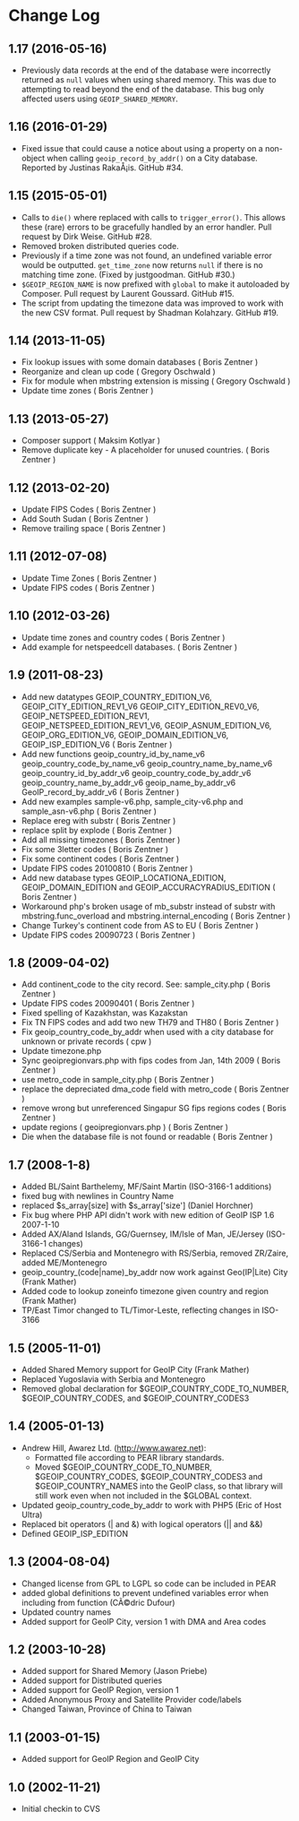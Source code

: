 # Change Log #

## 1.17 (2016-05-16)

* Previously data records at the end of the database were incorrectly returned
  as `null` values when using shared memory. This was due to attempting to
  read beyond the end of the database. This bug only affected users using
  `GEOIP_SHARED_MEMORY`.

## 1.16 (2016-01-29)

* Fixed issue that could cause a notice about using a property on a non-object
  when calling `geoip_record_by_addr()` on a City database. Reported by
  Justinas RakaÅ¡is. GitHub #34.

## 1.15 (2015-05-01)

* Calls to `die()` where replaced with calls to `trigger_error()`. This
  allows these (rare) errors to be gracefully handled by an error handler.
  Pull request by Dirk Weise. GitHub #28.
* Removed broken distributed queries code.
* Previously if a time zone was not found, an undefined variable error would
  be outputted. `get_time_zone` now returns `null` if there is no matching
  time zone. (Fixed by justgoodman. GitHub #30.)
* `$GEOIP_REGION_NAME` is now prefixed with `global` to make it autoloaded by
  Composer. Pull request by Laurent Goussard. GitHub #15.
* The script from updating the timezone data was improved to work with the
  new CSV format. Pull request by Shadman Kolahzary. GitHub #19.

## 1.14 (2013-11-05)

* Fix lookup issues with some domain databases ( Boris Zentner )
* Reorganize and clean up code ( Gregory Oschwald )
* Fix for module when mbstring extension is missing ( Gregory Oschwald )
* Update time zones ( Boris Zentner )

## 1.13 (2013-05-27)

* Composer support ( Maksim Kotlyar )
* Remove duplicate key - A placeholder for unused countries.
  ( Boris Zentner )

## 1.12 (2013-02-20)

* Update FIPS Codes ( Boris Zentner )
* Add South Sudan ( Boris Zentner )
* Remove trailing space ( Boris Zentner )

## 1.11 (2012-07-08)

* Update Time Zones ( Boris Zentner )
* Update FIPS codes ( Boris Zentner )

## 1.10 (2012-03-26)

* Update time zones and country codes ( Boris Zentner )
* Add example for netspeedcell databases. ( Boris Zentner )

## 1.9 (2011-08-23)

* Add new datatypes
  GEOIP_COUNTRY_EDITION_V6, GEOIP_CITY_EDITION_REV1_V6
  GEOIP_CITY_EDITION_REV0_V6, GEOIP_NETSPEED_EDITION_REV1,
  GEOIP_NETSPEED_EDITION_REV1_V6, GEOIP_ASNUM_EDITION_V6,
  GEOIP_ORG_EDITION_V6, GEOIP_DOMAIN_EDITION_V6,
  GEOIP_ISP_EDITION_V6 ( Boris Zentner )
* Add new functions
  geoip_country_id_by_name_v6
  geoip_country_code_by_name_v6
  geoip_country_name_by_name_v6
  geoip_country_id_by_addr_v6
  geoip_country_code_by_addr_v6
  geoip_country_name_by_addr_v6
  geoip_name_by_addr_v6
  GeoIP_record_by_addr_v6 ( Boris Zentner )
* Add new examples sample-v6.php, sample_city-v6.php and
  sample_asn-v6.php ( Boris Zentner )
* Replace ereg with substr ( Boris Zentner )
* replace split by explode ( Boris Zentner )
* Add all missing timezones ( Boris Zentner )
* Fix some 3letter codes ( Boris Zentner )
* Fix some continent codes ( Boris Zentner )
* Update FIPS codes 20100810 ( Boris Zentner )
* Add new database types GEOIP_LOCATIONA_EDITION, GEOIP_DOMAIN_EDITION
  and GEOIP_ACCURACYRADIUS_EDITION ( Boris Zentner )
* Workaround php's broken usage of mb_substr instead of substr with
  mbstring.func_overload and mbstring.internal_encoding ( Boris Zentner )
* Change Turkey's continent code from AS to EU ( Boris Zentner )
* Update FIPS codes 20090723 ( Boris Zentner )

## 1.8 (2009-04-02)

* Add continent_code to the city record. See: sample_city.php  ( Boris Zentner )
* Update FIPS codes 20090401 ( Boris Zentner )
* Fixed spelling of Kazakhstan, was Kazakstan
* Fix TN FIPS codes and add two new TH79 and TH80 ( Boris Zentner )
* Fix geoip_country_code_by_addr when used with a city database for unknown or private records ( cpw )
* Update timezone.php
* Sync geoipregionvars.php with fips codes from Jan, 14th 2009 ( Boris Zentner )
* use metro_code in sample_city.php ( Boris Zentner )
* replace the depreciated dma_code field with metro_code ( Boris Zentner )
* remove wrong but unreferenced Singapur SG fips regions codes ( Boris Zentner )
* update regions ( geoipregionvars.php ) ( Boris Zentner )
* Die when the database file is not found or readable ( Boris Zentner )

## 1.7 (2008-1-8)

* Added BL/Saint Barthelemy, MF/Saint Martin (ISO-3166-1 additions)
* fixed bug with newlines in Country Name
* replaced $s_array[size] with $s_array['size'] (Daniel Horchner)
* Fix bug where PHP API didn't work with new edition of GeoIP ISP
  1.6 2007-1-10
* Added AX/Aland Islands, GG/Guernsey, IM/Isle of Man, JE/Jersey (ISO-3166-1 changes)
* Replaced CS/Serbia and Montenegro with RS/Serbia, removed ZR/Zaire, added ME/Montenegro
* geoip_country_(code|name)_by_addr now work against Geo(IP|Lite) City (Frank Mather)
* Added code to lookup zoneinfo timezone given country and region (Frank Mather)
* TP/East Timor changed to TL/Timor-Leste, reflecting changes in ISO-3166

## 1.5 (2005-11-01)

* Added Shared Memory support for GeoIP City (Frank Mather)
* Replaced Yugoslavia with Serbia and Montenegro
* Removed global declaration for $GEOIP_COUNTRY_CODE_TO_NUMBER, $GEOIP_COUNTRY_CODES,
  and $GEOIP_COUNTRY_CODES3

## 1.4 (2005-01-13)

* Andrew Hill, Awarez Ltd. (http://www.awarez.net):
  * Formatted file according to PEAR library standards.
  * Moved $GEOIP_COUNTRY_CODE_TO_NUMBER, $GEOIP_COUNTRY_CODES,
    $GEOIP_COUNTRY_CODES3 and $GEOIP_COUNTRY_NAMES into the
    GeoIP class, so that library will still work even when
    not included in the $GLOBAL context.
* Updated geoip_country_code_by_addr to work with PHP5 (Eric of Host Ultra)
* Replaced bit operators (| and &) with logical operators (|| and &&)
* Defined GEOIP_ISP_EDITION

## 1.3 (2004-08-04)

* Changed license from GPL to LGPL so code can be included in PEAR
* added global definitions to prevent undefined variables error when including
  from function (CÃ©dric Dufour)
* Updated country names
* Added support for GeoIP City, version 1 with DMA and Area codes

## 1.2 (2003-10-28)

* Added support for Shared Memory (Jason Priebe)
* Added support for Distributed queries
* Added support for GeoIP Region, version 1
* Added Anonymous Proxy and Satellite Provider code/labels
* Changed Taiwan, Province of China to Taiwan

## 1.1 (2003-01-15)

* Added support for GeoIP Region and GeoIP City

## 1.0 (2002-11-21)

* Initial checkin to CVS
